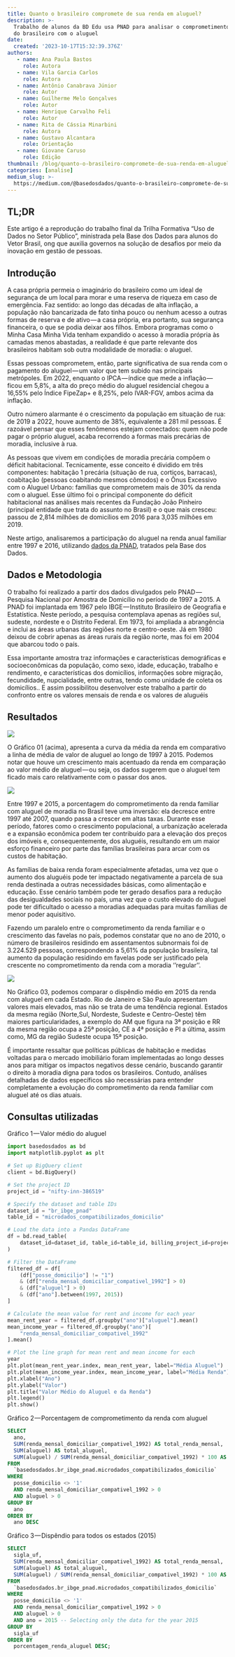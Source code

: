 ```yaml
---
title: Quanto o brasileiro compromete de sua renda em aluguel?
description: >-
  Trabalho de alunos da BD Edu usa PNAD para analisar o comprometimento da renda
  do brasileiro com o aluguel
date:
  created: '2023-10-17T15:32:39.376Z'
authors:
   - name: Ana Paula Bastos
     role: Autora
   - name: Vila Garcia Carlos
     role: Autora
   - name: Antônio Canabrava Júnior
     role: Autor
   - name: Guilherme Melo Gonçalves
     role: Autor
   - name: Henrique Carvalho Feli
     role: Autor
   - name: Rita de Cássia Minarbini
     role: Autora
   - name: Gustavo Alcantara
     role: Orientação
   - name: Giovane Caruso
     role: Edição
thumbnail: /blog/quanto-o-brasileiro-compromete-de-sua-renda-em-aluguel/image_2.png
categories: [analise]
medium_slug: >-
  https://medium.com/@basedosdados/quanto-o-brasileiro-compromete-de-sua-renda-em-aluguel-9a0082b213fe
---
```


## TL;DR

Este artigo é a reprodução do trabalho final da Trilha Formativa “Uso de Dados no Setor Público”, ministrada pela Base dos Dados para alunos do Vetor Brasil, ong que auxilia governos na solução de desafios por meio da inovação em gestão de pessoas.

## Introdução

A casa própria permeia o imaginário do brasileiro como um ideal de segurança de um local para morar e uma reserva de riqueza em caso de emergência. Faz sentido: ao longo das décadas de alta inflação, a população não bancarizada de fato tinha pouco ou nenhum acesso a outras formas de reserva e de ativo — a casa própria, era portanto, sua segurança financeira, o que se podia deixar aos filhos. Embora programas como o Minha Casa Minha Vida tenham expandido o acesso à moradia própria às camadas menos abastadas, a realidade é que parte relevante dos brasileiros habitam sob outra modalidade de moradia: o aluguel.

Essas pessoas comprometem, então, parte significativa de sua renda com o pagamento do aluguel — um valor que tem subido nas principais metrópoles. Em 2022, enquanto o IPCA — índice que mede a inflação — ficou em 5,8%, a alta do preço médio do aluguel residencial chegou a 16,55% pelo Índice FipeZap+ e 8,25%, pelo IVAR-FGV, ambos acima da inflação.

Outro número alarmante é o crescimento da população em situação de rua: de 2019 a 2022, houve aumento de 38%, equivalente a 281 mil pessoas. É razoável pensar que esses fenômenos estejam conectados: quem não pode pagar o próprio aluguel, acaba recorrendo a formas mais precárias de moradia, inclusive à rua.

As pessoas que vivem em condições de moradia precária compõem o déficit habitacional. Tecnicamente, esse conceito é dividido em três componentes: habitação 1 precária (situação de rua, cortiços, barracas), coabitação (pessoas coabitando mesmos cômodos) e o Ônus Excessivo com o Aluguel Urbano: famílias que comprometem mais de 30% da renda com o aluguel. Esse último foi o principal componente do déficit habitacional nas análises mais recentes da Fundação João Pinheiro (principal entidade que trata do assunto no Brasil) e o que mais cresceu: passou de 2,814 milhões de domicílios em 2016 para 3,035 milhões em 2019.

Neste artigo, analisaremos a participação do aluguel na renda anual familiar entre 1997 e 2016, utilizando [dados da PNAD](https://basedosdados.org/dataset/0cde957f-1b58-425a-b6cd-ba1208515537?table=83062c5c-6b1f-4d54-8cf2-9f541e835bf0), tratados pela Base dos Dados.

## Dados e Metodologia

O trabalho foi realizado a partir dos dados divulgados pelo PNAD — Pesquisa Nacional por Amostra de Domicílio no período de 1997 a 2015. A PNAD foi implantada em 1967 pelo IBGE — Instituto Brasileiro de Geografia e Estatística. Neste período, a pesquisa contemplava apenas as regiões sul, sudeste, nordeste e o Distrito Federal. Em 1973, foi ampliada a abrangência e inclui as áreas urbanas das regiões norte e centro-oeste. Já em 1980 deixou de cobrir apenas as áreas rurais da região norte, mas foi em 2004 que abarcou todo o país.

Essa importante amostra traz informações e características demográficas e socioeconômicas da população, como sexo, idade, educação, trabalho e rendimento, e características dos domicílios, informações sobre migração, fecundidade, nupcialidade, entre outras, tendo como unidade de coleta os domicílios.. E assim possibilitou desenvolver este trabalho a partir do confronto entre os valores mensais de renda e os valores de aluguéis

## Resultados

<Image src="/blog/quanto-o-brasileiro-compromete-de-sua-renda-em-aluguel/image_0.png" caption="Gráfico 1: Valor médio do aluguel e da renda"/>

O Gráfico 01 (acima), apresenta a curva da média da renda em comparativo a linha de média de valor de aluguel ao longo de 1997 à 2015. Podemos notar que houve um crescimento mais acentuado da renda em comparação ao valor médio de aluguel — ou seja, os dados sugerem que o aluguel tem ficado mais caro relativamente com o passar dos anos.

<Image src="/blog/quanto-o-brasileiro-compromete-de-sua-renda-em-aluguel/image_1.png" caption="Gráfico 2: Porcentagem de Comprometimento com Aluguel no tempo"/>

Entre 1997 e 2015, a porcentagem do comprometimento da renda familiar com aluguel de moradia no Brasil teve uma inversão: ela decresce entre 1997 até 2007, quando passa a crescer em altas taxas. Durante esse período, fatores como o crescimento populacional, a urbanização acelerada e a expansão econômica podem ter contribuído para a elevação dos preços dos imóveis e, consequentemente, dos aluguéis, resultando em um maior esforço financeiro por parte das famílias brasileiras para arcar com os custos de habitação.

As famílias de baixa renda foram especialmente afetadas, uma vez que o aumento dos aluguéis pode ter impactado negativamente a parcela de sua renda destinada a outras necessidades básicas, como alimentação e educação. Esse cenário também pode ter gerado desafios para a redução das desigualdades sociais no país, uma vez que o custo elevado do aluguel pode ter dificultado o acesso a moradias adequadas para muitas famílias de menor poder aquisitivo.

Fazendo um paralelo entre o comprometimento da renda familiar e o crescimento das favelas no país, podemos constatar que no ano de 2010, o número de brasileiros residindo em assentamentos subnormais foi de 3.224.529 pessoas, correspondendo a 5,61% da população brasileira, tal aumento da população residindo em favelas pode ser justificado pela crescente no comprometimento da renda com a moradia ‘’regular’’.

<Image src="/blog/quanto-o-brasileiro-compromete-de-sua-renda-em-aluguel/image_2.png" caption="Gráfico 3 — Dispêndio Aluguel/Renda por estado (2015)"/>

No Gráfico 03, podemos comparar o dispêndio médio em 2015 da renda com aluguel em cada Estado. Rio de Janeiro e São Paulo apresentam valores mais elevados, mas não se trata de uma tendência regional. Estados da mesma região (Norte,Sul, Nordeste, Sudeste e Centro-Oeste) têm maiores particularidades, a exemplo do AM que figura na 3ª posição e RR da mesma região ocupa a 25ª posição, CE a 4ª posição e PI a última, assim como, MG da região Sudeste ocupa 15ª posição.

É importante ressaltar que políticas públicas de habitação e medidas voltadas para o mercado imobiliário foram implementadas ao longo desses anos para mitigar os impactos negativos desse cenário, buscando garantir o direito à moradia digna para todos os brasileiros. Contudo, análises detalhadas de dados específicos são necessárias para entender completamente a evolução do comprometimento da renda familiar com aluguel até os dias atuais.

## Consultas utilizadas

Gráfico 1 — Valor médio do aluguel

```python
import basedosdados as bd
import matplotlib.pyplot as plt

# Set up BigQuery client
client = bd.BigQuery()

# Set the project ID
project_id = "nifty-inn-386519"

# Specify the dataset and table IDs
dataset_id = "br_ibge_pnad"
table_id = "microdados_compatibilizados_domicilio"

# Load the data into a Pandas DataFrame
df = bd.read_table(
    dataset_id=dataset_id, table_id=table_id, billing_project_id=project_id
)

# Filter the DataFrame
filtered_df = df[
    (df["posse_domicilio"] != "1")
    & (df["renda_mensal_domiciliar_compativel_1992"] > 0)
    & (df["aluguel"] > 0)
    & (df["ano"].between(1997, 2015))
]

# Calculate the mean value for rent and income for each year
mean_rent_year = filtered_df.groupby("ano")["aluguel"].mean()
mean_income_year = filtered_df.groupby("ano")[
    "renda_mensal_domiciliar_compativel_1992"
].mean()

# Plot the line graph for mean rent and mean income for each
year
plt.plot(mean_rent_year.index, mean_rent_year, label="Média Aluguel")
plt.plot(mean_income_year.index, mean_income_year, label="Média Renda")
plt.xlabel("Ano")
plt.ylabel("Valor")
plt.title("Valor Médio do Aluguel e da Renda")
plt.legend()
plt.show()
```

Gráfico 2 — Porcentagem de comprometimento da renda com aluguel

```sql
SELECT
  ano,
  SUM(renda_mensal_domiciliar_compativel_1992) AS total_renda_mensal,
  SUM(aluguel) AS total_aluguel,
  SUM(aluguel) / SUM(renda_mensal_domiciliar_compativel_1992) * 100 AS porcentagem_renda_aluguel
FROM
  `basedosdados.br_ibge_pnad.microdados_compatibilizados_domicilio`
WHERE
  posse_domicilio <> '1'
  AND renda_mensal_domiciliar_compativel_1992 > 0
  AND aluguel > 0
GROUP BY
  ano
ORDER BY
  ano DESC
```

Gráfico 3 — Dispêndio para todos os estados (2015)

```sql
SELECT
  sigla_uf,
  SUM(renda_mensal_domiciliar_compativel_1992) AS total_renda_mensal,
  SUM(aluguel) AS total_aluguel,
  SUM(aluguel) / SUM(renda_mensal_domiciliar_compativel_1992) * 100 AS porcentagem_renda_aluguel
FROM
  `basedosdados.br_ibge_pnad.microdados_compatibilizados_domicilio`
WHERE
  posse_domicilio <> '1'
  AND renda_mensal_domiciliar_compativel_1992 > 0
  AND aluguel > 0
  AND ano = 2015 -- Selecting only the data for the year 2015
GROUP BY
  sigla_uf
ORDER BY
  porcentagem_renda_aluguel DESC;
```
